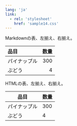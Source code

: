 ```yaml
---
lang: 'ja'
link:
  - rel: 'stylesheet'
    href: 'sample14.css'
---
```


Markdownの表、左揃え、右揃え。

| 品目 | 数量 |
| :--- | ---: |
| パイナップル | 300 |
| ぶどう | 4 |

HTMLの表、左揃え、右揃え。

<table class="lr">
<thead>
  <tr><th>品目</th><th>数量</th></tr>
</thead>
<tbody>
  <tr><td>パイナップル</td><td>300</td></tr>
  <tr><td>ぶどう</td><td>4</td></tr>
</tbody>
</table>